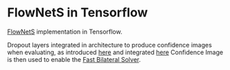 # FlowNetS in Tensorflow

[FlowNetS](https://lmb.informatik.uni-freiburg.de/Publications/2015/DFIB15/flownet.pdf) 
implementation in Tensorflow.

Dropout layers integrated in architecture to produce confidence images when evaluating, as introduced 
[here](https://arxiv.org/pdf/1506.02142.pdf) and integrated [here](https://arxiv.org/pdf/1511.02680.pdf)
Confidence Image is then used to enable the [Fast Bilateral Solver](https://arxiv.org/pdf/1511.03296.pdf).




